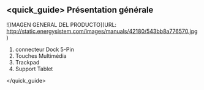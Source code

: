 ## <quick_guide> Présentation générale

![IMAGEN GENERAL DEL PRODUCTO](URL: http://static.energysistem.com/images/manuals/42180/543bb8a776570.jpg)

1. connecteur Dock 5-Pin 
2. Touches Multimédia 
3. Trackpad 
4. Support  Tablet 

</quick_guide> 
